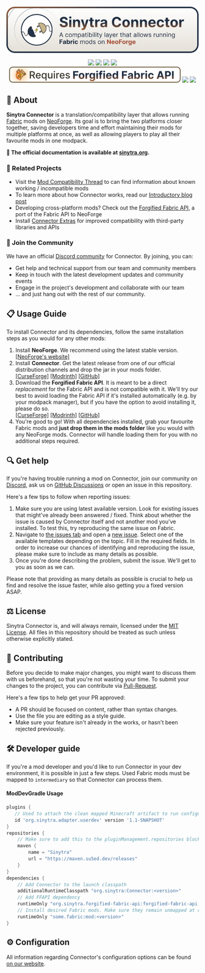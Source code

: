 <p align="center">
  <img src="https://raw.githubusercontent.com/Sinytra/.github/main/art/connector_banner_small.png">
</p>
<p align="center">
  <a href="https://github.com/Sinytra/Connector/actions/workflows/build.yml"><img src="https://github.com/Sinytra/Connector/actions/workflows/build.yml/badge.svg"></a>
  <a href="https://github.com/Sinytra/Connector/releases/latest"><img src="https://img.shields.io/github/v/release/Sinytra/Connector?style=flat&label=Release&include_prereleases&sort=semver"></a>
  <a href="https://legacy.curseforge.com/minecraft/mc-mods/sinytra-connector"><img src="https://cf.way2muchnoise.eu/title/sinytra-connector.svg"></a>
  <a href="https://modrinth.com/mod/connector"><img src="https://img.shields.io/modrinth/dt/u58R1TMW?color=00AF5C&label=modrinth&style=flat&logo=modrinth"></a>
  <a href="https://github.com/Sinytra/ForgifiedFabricAPI"><img src="https://raw.githubusercontent.com/Sinytra/.github/main/badges/forgified-fabric-api-neo/compacter.svg"></a>
  <a href="https://discord.sinytra.org"><img src="https://discordapp.com/api/guilds/1141048834177388746/widget.png?style=shield"></a>
  <a href="https://nightly.link/Sinytra/Connector/workflows/build/dev/Maven%20Local.zip"><img src="https://img.shields.io/badge/Nightly-Download-9a32f0?logo=github"></a>
</p>

## 📖 About

**Sinytra Connector** is a translation/compatibility layer that allows running [Fabric](https://fabricmc.net) mods
on [NeoForge](https://neoforged.net). Its goal is to bring the two platforms closer together, saving
developers time and effort maintaining their mods for multiple platforms at once, as well as allowing players to play
all their favourite mods in one modpack.

**📘 The official documentation is available at [sinytra.org](https://sinytra.org/docs).**

### 🔗 Related Projects

- Visit the [Mod Compatibility Thread](https://github.com/Sinytra/Connector/discussions/12) to can find information about known working / incompatible mods
- To learn more about how Connector works, read our [Introductory blog post](https://github.com/Sinytra/Connector/discussions/11)
- Developing cross-platform mods? Check out the [Forgified Fabric API](https://github.com/Sinytra/ForgifiedFabricAPI), a port of the Fabric API to NeoForge
- Install [Connector Extras](https://github.com/Sinytra/ConnectorExtras) for improved compatibility with third-party libraries and APIs

### 💬 Join the Community

We have an official [Discord community](https://discord.sinytra.org) for Connector. By joining, you can:

- Get help and technical support from our team and community members
- Keep in touch with the latest development updates and community events
- Engage in the project's development and collaborate with our team
- ... and just hang out with the rest of our community.

## 📋 Usage Guide

To install Connector and its dependencies, follow the same installation steps as you would for any other mods:

1. Install **NeoForge**. We recommend using the latest stable version.  
[\[NeoForge's website\]](https://neoforged.net/)
2. Install **Connector**. Get the latest release from one of our official distribution channels and drop the jar in your mods folder.  
[\[CurseForge\]](https://curseforge.com/minecraft/mc-mods/sinytra-connector) [\[Modrinth\]](https://modrinth.com/mod/connector) [\[GitHub\]](https://github.com/Sinytra/Connector/releases)
4. Download the **Forgified Fabric API**.
   It is meant to be a direct *replacement* for the Fabric API and is not compatible with it.
   We'll try our best to avoid loading the Fabric API if it's installed automatically (e.g.
   by your modpack manager), but if you have the option to avoid installing it, please do so.  
[\[CurseForge\]](https://curseforge.com/minecraft/mc-mods/forgified-fabric-api) [\[Modrinth\]](https://modrinth.com/mod/forgified-fabric-api) [\[GitHub\]](https://github.com/Sinytra/ForgifiedFabricAPI/releases/latest)
5. You're good to go! With all dependencies installed, grab your favourite Fabric mods and
   **just drop them in the mods folder** like you would with any NeoForge mods. Connector will handle loading them for
   you with no additional steps required.

## 🔍 Get help

If you're having trouble running a mod on Connector, join our community on [Discord](https://discord.sinytra.org), ask us
on [GitHub Discussions](https://github.com/Sinytra/Connector/discussions) or open an issue in this repository.

Here's a few tips to follow when reporting issues:

1. Make sure you are using latest available version. Look for existing issues that might've already been answered /
   fixed. Think about whether the issue is caused by Connector itself and not another mod you've installed. To test
   this, try reproducing the same issue on Fabric.
2. Navigate to [the issues tab](https://github.com/Sinytra/Connector/issues) and open
   a [new issue](https://github.com/Sinytra/Connector/issues/new/choose). Select one of the available templates
   depending on the topic. Fill in the required fields. In order to increase our chances of identifying and reproducing
   the issue, please make sure to include as many details as possible.
3. Once you're done describing the problem, submit the issue. We'll get to you as soon as we can.

Please note that providing as many details as possible is crucial to help us find and resolve the issue faster, while
also getting you a fixed version ASAP.

## ⚖️ License

Sinytra Connector is, and will always remain, licensed under the [MIT License](https://github.com/Sinytra/Connector/blob/master/LICENSE). All files in this repository should be
treated as such unless otherwise explicitly stated.

## 🤝 Contributing

Before you decide to make major changes, you might want to discuss them with us beforehand, so that you're not wasting
your time.
To submit your changes to the project, you can contribute
via [Pull-Request](https://help.github.com/articles/creating-a-pull-request).

Here's a few tips to help get your PR approved:

* A PR should be focused on content, rather than syntax changes.
* Use the file you are editing as a style guide.
* Make sure your feature isn't already in the works, or hasn't been rejected previously.

## 🛠️ Developer guide

If you're a mod developer and you'd like to run Connector in your dev environment, it is possible in just a few steps.
Used Fabric mods must be mapped to `intermediary` so that Connector can process them.

#### ModDevGradle Usage

```groovy
plugins {
   // Used to attach the clean mapped Minecraft artifact to run configurations
   id 'org.sinytra.adapter.userdev' version '1.1-SNAPSHOT'
}
repositories {
    // Make sure to add this to the pluginManagement.repositories block in settings.gradle as well
    maven {
        name = "Sinytra"
        url = "https://maven.su5ed.dev/releases"
    }
}
dependencies {
    // Add Connector to the launch classpath
    additionalRuntimeClasspath "org.sinytra:Connector:<version>"
    // Add FFAPI dependency
    runtimeOnly "org.sinytra.forgified-fabric-api:forgified-fabric-api:<version>"
    // Install desired Fabric mods. Make sure they remain unmapped at runtime
    runtimeOnly "some.fabric:mod:<version>"
}
```

## ⚙️ Configuration

All information regarding Connector's configuration options can be found [on our website](https://sinytra.org/docs).